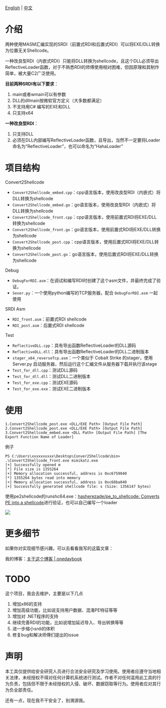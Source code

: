 [English](README.md) | [中文](README_zh.md)
# 介绍

两种使用MASM汇编实现的SRDI（前置式RDI和后置式RDI）可以将EXE/DLL转换为位置无关Shellcode。

一种改良型RDI（内嵌式RDI）只能将DLL转换为shellcode，且这个DLL必须导出ReflectiveLoader函数，对于不熟悉RDI的师傅使用相对困难，但因原理和其制作简单，被大量C2广泛使用。

**目前两种SRDI有以下要求**：
1. main或者wmain可以有参数
2. DLL的dllmain按微软官方定义（大多数都满足）
3. 不支持用C# 编写的EXE和DLL
4. 只支持x64
    
**一种改良型RDI**：
1. 只支持DLL
2. 必须在DLL内部编写ReflectiveLoader函数，且导出，当然不一定要将Loader命名为“ReflectiveLoader”，也可以命名为“HahaLoader”
    
# 项目结构

Convert2Shellcode
- `Convert2Shellcode_embed.cpp`：cpp语言版本，使用改良型RDI（内嵌式）将DLL转换为shellcode
- `Convert2Shellcode_embed.go`：go语言版本，使用改良型RDI（内嵌式）将DLL转换为shellcode
- `Convert2Shellcode_front.cpp`：cpp语言版本，使用前置式RDI将EXE/DLL转换为shellcode
- `Convert2Shellcode_front.go`：go语言版本，使用前置式RDI将EXE/DLL转换为shellcode
- `Convert2Shellcode_post.cpp`：cpp语言版本，使用后置式RDI将EXE/DLL转换为shellcode
- `Convert2Shellcode_post.go`：go语言版本，使用后置式RDI将EXE/DLL转换为shellcode

Debug
- `DebugForRDI.asm`：在调试和编写RDI时创建了这个asm文件，并最终完成了验证。
- `Sever.py`：一个使用python编写的TCP服务器，配合 `DebugForRDI.asm` 一起使用

SRDI Asm
- `RDI_front.asm`：前置式RDI shellcode
- `RDI_post.asm`：后置式RDI shellcode

Test
- `ReflectiveDLL.cpp`：具有导出函数ReflectiveLoader的DLL源码
- `ReflectiveDLL.dll`：具有导出函数ReflectiveLoader的DLL二进制版本
- `stager_x64_reverseTcp.asm`：一个类似于 Cobalt Strike 的stager，使用 Server.py 启动服务器，然后运行这个汇编文件从服务器下载并执行该stage
- `Test_for_dll.cpp`：测试DLL源码
- `Test_for_dll.dll`：测试DLL二进制版本
- `Test_for_exe.cpp`：测试EXE源码
- `Test_for_exe.exe`：测试EXE二进制版本

# 使用

```
1.Convert2Shellcode_post.exe <DLL/EXE Path> [Output File Path]  
2.Convert2Shellcode_post.exe <DLL/EXE Path> [Output File Path]  
3.Convert2Shellcode_embed.exe <DLL Path> [Output File Path] [The Export Function Name of Loader]
```

例子
```
PS C:\Users\xxxxxxxxxx\Desktop\Conver2Shellcode\bin> .\Convert2Shellcode_front.exe mimikatz.exe  
[+] Successfully opened m  
[*] File size is 1355264  
[+] Memory allocation successful, address is 0xc6759040  
[*] 1355264 bytes read into memory  
[+] Memory allocation successful, address is 0xc68ba040  
[+] Successfully generated shellcode file: s (Size: 1356147 bytes)
```

使用pe2shellcode的runshc64.exe：[hasherezade/pe_to_shellcode: Converts PE into a shellcode](https://github.com/hasherezade/pe_to_shellcode)进行验证，也可以自己编写一个loader

![](https://images-of-oneday.oss-cn-guangzhou.aliyuncs.com/images/2025/06/09/19-07-36-0b50c72fe124b9742c6fec8c67ce04cf-20250609190736-4d79d7.png)

# 更多细节

如果你对实现细节感兴趣，可以去看看我写的这篇文章：

我的博客：[关于这个博客 | onedaybook](https://oneday.gitbook.io/onedaybook)

# TODO

这个项目，我会去维护，主要是以下几点

1. 增加x86的支持
2. 增加高级功能，比如说支持用户数据、混淆PE特征等等
3. 增加对 .NET程序的支持
4. 继续完善RDI的功能，比如说增加延迟导入、导出转换等等
5. 进一步缩小srdi的体积
6. 修复bug和解决师傅们提出的issue

# 声明

本工具仅提供给安全研究人员进行合法安全研究及学习使用。使用者应遵守当地相关法律，未经授权不得对任何计算机系统进行测试。作者不对任何滥用此工具的行为负责，包括但不限于未经授权的入侵、破坏、数据窃取等行为。使用者应对其行为负全部责任。

还有一点，现在我不干安全了，别溯源我。